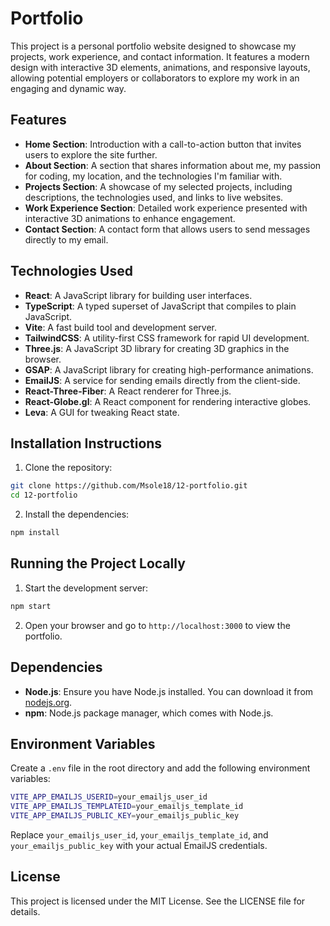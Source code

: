 # Portfolio

This project is a personal portfolio website designed to showcase my projects, work experience, and contact information. It features a modern design with interactive 3D elements, animations, and responsive layouts, allowing potential employers or collaborators to explore my work in an engaging and dynamic way.

## Features
- **Home Section**: Introduction with a call-to-action button that invites users to explore the site further.
- **About Section**: A section that shares information about me, my passion for coding, my location, and the technologies I'm familiar with.
- **Projects Section**:  A showcase of my selected projects, including descriptions, the technologies used, and links to live websites.
- **Work Experience Section**: Detailed work experience presented with interactive 3D animations to enhance engagement.
- **Contact Section**: A contact form that allows users to send messages directly to my email.

## Technologies Used
- **React**: A JavaScript library for building user interfaces.
- **TypeScript**: A typed superset of JavaScript that compiles to plain JavaScript.
- **Vite**: A fast build tool and development server.
- **TailwindCSS**: A utility-first CSS framework for rapid UI development.
- **Three.js**: A JavaScript 3D library for creating 3D graphics in the browser.
- **GSAP**: A JavaScript library for creating high-performance animations.
- **EmailJS**: A service for sending emails directly from the client-side.
- **React-Three-Fiber**: A React renderer for Three.js.
- **React-Globe.gl**: A React component for rendering interactive globes.
- **Leva**: A GUI for tweaking React state.

## Installation Instructions
1. Clone the repository:
  ```bash
  git clone https://github.com/Msole18/12-portfolio.git
  cd 12-portfolio
  ```
2. Install the dependencies:
  ```bash
  npm install
  ```

## Running the Project Locally
1. Start the development server:
  ```bash
  npm start
  ```
2. Open your browser and go to `http://localhost:3000` to view the portfolio.

## Dependencies
- **Node.js**: Ensure you have Node.js installed. You can download it from [nodejs.org](https://nodejs.org).
- **npm**: Node.js package manager, which comes with Node.js.

## Environment Variables
Create a `.env` file in the root directory and add the following environment variables:

```bash
VITE_APP_EMAILJS_USERID=your_emailjs_user_id
VITE_APP_EMAILJS_TEMPLATEID=your_emailjs_template_id
VITE_APP_EMAILJS_PUBLIC_KEY=your_emailjs_public_key
```

Replace `your_emailjs_user_id`, `your_emailjs_template_id`, and `your_emailjs_public_key` with your actual EmailJS credentials.

## License
This project is licensed under the MIT License. See the LICENSE file for details.
